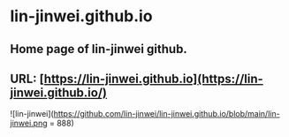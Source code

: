 # lin-jinwei.github.io
Home page of lin-jinwei github.
---
URL: [https://lin-jinwei.github.io](https://lin-jinwei.github.io/)
---

![lin-jinwei](https://github.com/lin-jinwei/lin-jinwei.github.io/blob/main/lin-jinwei.png = 888)
